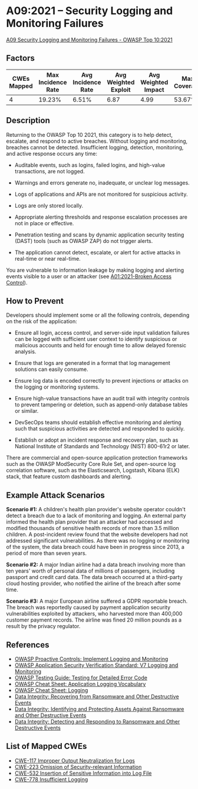 # A09:2021 – Security Logging and Monitoring Failures

[A09 Security Logging and Monitoring Failures - OWASP Top 10:2021](https://owasp.org/Top10/A09_2021-Security_Logging_and_Monitoring_Failures/)

## Factors

| CWEs Mapped | Max Incidence Rate | Avg Incidence Rate | Avg Weighted Exploit | Avg Weighted Impact | Max Coverage | Avg Coverage | Total Occurrences | Total CVEs  |
|-------------|--------------------|--------------------|----------------------|---------------------|--------------|--------------|-------------------|-------------|
| 4           | 19.23%             | 6.51%              | 6.87                 | 4.99                | 53.67%       | 39.97%       | 53,615            | 242         |

## Description

Returning to the OWASP Top 10 2021, this category is to help detect, escalate, and respond to active breaches. Without logging and monitoring, breaches cannot be detected. Insufficient logging, detection, monitoring, and active response occurs any time:

- Auditable events, such as logins, failed logins, and high-value transactions, are not logged.

- Warnings and errors generate no, inadequate, or unclear log messages.

- Logs of applications and APIs are not monitored for suspicious activity.

- Logs are only stored locally.

- Appropriate alerting thresholds and response escalation processes are not in place or effective.

- Penetration testing and scans by dynamic application security testing (DAST) tools (such as OWASP ZAP) do not trigger alerts.

- The application cannot detect, escalate, or alert for active attacks in real-time or near real-time.  

You are vulnerable to information leakage by making logging and alerting events visible to a user or an attacker (see [A01:2021-Broken Access Control](https://owasp.org/Top10/A01_2021-Broken_Access_Control/)).

## How to Prevent

Developers should implement some or all the following controls, depending on the risk of the application:

- Ensure all login, access control, and server-side input validation failures can be logged with sufficient user context to identify suspicious or malicious accounts and held for enough time to allow delayed forensic analysis.
   
- Ensure that logs are generated in a format that log management solutions can easily consume.

- Ensure log data is encoded correctly to prevent injections or attacks on the logging or monitoring systems.

- Ensure high-value transactions have an audit trail with integrity controls to prevent tampering or deletion, such as append-only database tables or similar.

- DevSecOps teams should establish effective monitoring and alerting such that suspicious activities are detected and responded to quickly.

- Establish or adopt an incident response and recovery plan, such as National Institute of Standards and Technology (NIST) 800-61r2 or later.

There are commercial and open-source application protection frameworks such as the OWASP ModSecurity Core Rule Set, and open-source log correlation software, such as the Elasticsearch, Logstash, Kibana (ELK) stack, that feature custom dashboards and alerting.

## Example Attack Scenarios

**Scenario #1:** A children's health plan provider's website operator couldn't detect a breach due to a lack of monitoring and logging. An external party informed the health plan provider that an attacker had accessed and modified thousands of sensitive health records of more than 3.5 million children. A post-incident review found that the website developers had not addressed significant vulnerabilities. As there was no logging or monitoring of the system, the data breach could have been in progress since 2013, a period of more than seven years.

**Scenario #2:** A major Indian airline had a data breach involving more than ten years' worth of personal data of millions of passengers, including passport and credit card data. The data breach occurred at a third-party cloud hosting provider, who notified the airline of the breach after some time.

**Scenario #3:** A major European airline suffered a GDPR reportable breach. The breach was reportedly caused by payment application security vulnerabilities exploited by attackers, who harvested more than 400,000 customer payment records. The airline was fined 20 million pounds as a result by the privacy regulator.

## References

- [OWASP Proactive Controls: Implement Logging and Monitoring](https://owasp.org/www-project-proactive-controls/v3/en/c9-security-logging.html)
- [OWASP Application Security Verification Standard: V7 Logging and Monitoring](https://owasp.org/www-project-application-security-verification-standard)
- [OWASP Testing Guide: Testing for Detailed Error Code](https://owasp.org/www-project-web-security-testing-guide/v41/4-Web_Application_Security_Testing/08-Testing_for_Error_Handling/01-Testing_for_Error_Code)
- [OWASP Cheat Sheet: Application Logging Vocabulary](https://cheatsheetseries.owasp.org/cheatsheets/Application_Logging_Vocabulary_Cheat_Sheet.html)
- [OWASP Cheat Sheet: Logging](https://cheatsheetseries.owasp.org/cheatsheets/Logging_Cheat_Sheet.html)
- [Data Integrity: Recovering from Ransomware and Other Destructive Events](https://csrc.nist.gov/publications/detail/sp/1800-11/final)
- [Data Integrity: Identifying and Protecting Assets Against Ransomware and Other Destructive Events](https://csrc.nist.gov/publications/detail/sp/1800-25/final)
- [Data Integrity: Detecting and Responding to Ransomware and Other Destructive Events](https://csrc.nist.gov/publications/detail/sp/1800-26/final)

## List of Mapped CWEs

- [CWE-117 Improper Output Neutralization for Logs](https://cwe.mitre.org/data/definitions/117.html)
- [CWE-223 Omission of Security-relevant Information](https://cwe.mitre.org/data/definitions/223.html)
- [CWE-532 Insertion of Sensitive Information into Log File](https://cwe.mitre.org/data/definitions/532.html)
- [CWE-778 Insufficient Logging](https://cwe.mitre.org/data/definitions/778.html)